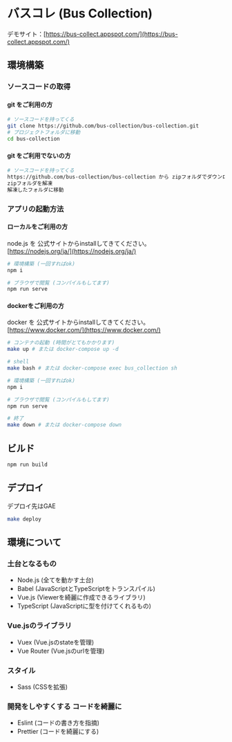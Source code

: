 # バスコレ (Bus Collection)

デモサイト：[https://bus-collect.appspot.com/](https://bus-collect.appspot.com/)

## 環境構築

### ソースコードの取得

#### git をご利用の方

```sh
# ソースコードを持ってくる
git clone https://github.com/bus-collection/bus-collection.git
# プロジェクトフォルダに移動
cd bus-collection
```

#### git をご利用でないの方

```sh
# ソースコードを持ってくる
https://github.com/bus-collection/bus-collection から zipフォルダでダウンロードする
zipフォルダを解凍
解凍したフォルダに移動
```

### アプリの起動方法

#### ローカルをご利用の方

node.js を 公式サイトからinstallしてきてください。  
[https://nodejs.org/ja/](https://nodejs.org/ja/)

```sh
# 環境構築 (一回すればok)
npm i

# ブラウザで閲覧 (コンパイルもしてます)
npm run serve
```


#### dockerをご利用の方

docker を 公式サイトからinstallしてきてください。  
[https://www.docker.com/](https://www.docker.com/)

```sh
# コンテナの起動 (時間がとてもかかります)
make up # または docker-compose up -d

# shell
make bash # または docker-compose exec bus_collection sh

# 環境構築 (一回すればok)
npm i

# ブラウザで閲覧 (コンパイルもしてます)
npm run serve

# 終了
make down # または docker-compose down
```

## ビルド

```sh
npm run build
```

## デプロイ
デプロイ先はGAE

```sh
make deploy
```

## 環境について

### 土台となるもの
- Node.js (全てを動かす土台)
- Babel (JavaScriptとTypeScriptをトランスパイル)
- Vue.js (Viewerを綺麗に作成できるライブラリ)
- TypeScript (JavaScriptに型を付けてくれるもの)

### Vue.jsのライブラリ
- Vuex (Vue.jsのstateを管理)
- Vue Router (Vue.jsのurlを管理)

### スタイル
- Sass (CSSを拡張)

### 開発をしやすくする コードを綺麗に
- Eslint (コードの書き方を指摘)
- Prettier (コードを綺麗にする)
